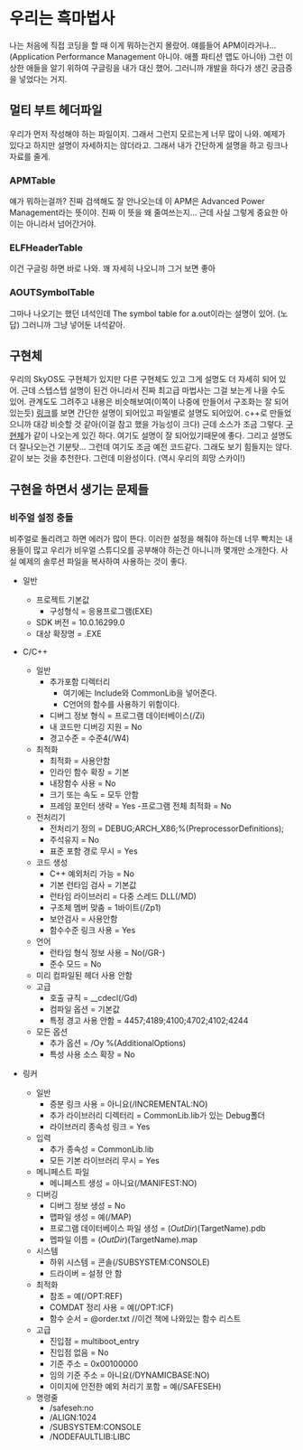 # 우리는 흑마법사

나는 처음에 직접 코딩을 할 때 이게 뭐하는건지 몰랐어. 얘를들어 APM이라거나... (Application Performance Management 아니야. 애플 파티션 맵도 아니야) 그런 이상한 애들을 알기 위하여 구글링을 내가 대신 했어. 그러니까 개발을 하다가 생긴 궁금증을 넣었다는 거지. 

## 멀티 부트 헤더파일

우리가 먼저 작성해야 하는 파일이지. 그래서 그런지 모르는게 너무 많이 나와. 예제가 있다고 하지만 설명이 자세하지는 않더라고. 그래서 내가 간단하게 설명을 하고 링크나 자료를 줄게.

### APMTable
얘가 뭐하는걸까? 진짜 검색해도 잘 안나오는데 이 APM은 Advanced Power Management라는 뜻이야. 진짜 이 뜻을 왜 줄여쓰는지... 근데 사실 그렇게 중요한 아이는 아니라서 넘어간거야.

### ELFHeaderTable
이건 구글링 하면 바로 나와. 꽤 자세히 나오니까 그거 보면 좋아

### AOUTSymbolTable
그마나 나오기는 했던 녀석인데 The symbol table for a.out이라는 설명이 있어. (노답) 그러니까 그냥 넣어둔 녀석같아.

## 구현체
우리의 SkyOS도 구현체가 있지만 다른 구현체도 있고 그게 설명도 더 자세히 되어 있어. 근데 스텝스텝 설명이 된건 아니라서 진짜 최고급 마법사는 그걸 보는게 나을 수도 있어. 관계도도 그려주고 내용은 비슷해보여(이쪽이 나중에 만들어서 구조화는 잘 되어있는듯)
[링크](http://www.freenos.org/doxygen/index-2.html)를 보면 간단한 설명이 되어있고 파일별로 설명도 되어있어. c++로 만들었으니까 대강 비슷할 것 같아(이걸 참고 했을 가능성이 크다) 근데 소스가 조금 그렇다.
[구현체](http://www.brokenthorn.com/Resources/)가 같이 나오는게 있긴 하다. 여기도 설명이 잘 되어있기때문에 좋다. 그리고 설명도 더 잘나오는건 기분탓... 그런데 여기도 조금 예전 코드같다. 그래도 보기 힘들지는 않다. 같이 보는 것을 추천한다. 그런데 미완성이다. (역시 우리의 희망 스카이!)

## 구현을 하면서 생기는 문제들

### 비주얼 설정 충돌

비주얼로 돌리려고 하면 에러가 많이 뜬다. 이러한 설정을 해줘야 하는데 너무 빡치는 내용들이 많고 우리가 비우얼 스튜디오를 공부해야 하는건 아니니까 몇개만 소개한다. 사실 예제의 솔루션 파일을 복사하여 사용하는 것이 좋다.

- 일반
    - 프로젝트 기본값
        - 구성형식 = 응용프로그램(EXE)
    - SDK 버전 = 10.0.16299.0
    - 대상 확장명 = .EXE


- C/C++
    - 일반
        - 추가포함 디렉터리
            - 여기에는 Include와 CommonLib을 넣어준다.
            - C언어의 함수를 사용하기 위함이다.
        - 디버그 정보 형식 = 프로그램 데이터베이스(/Zi)
        - 내 코드만 디버깅 지원 = No
        - 경고수준 = 수준4(/W4)
    - 최적화
        - 최적화 = 사용안함
        - 인라인 함수 확장 = 기본
        - 내장함수 사용 = No
        - 크기 또는 속도 = 모두 안함
        - 프레임 포인터 생략 = Yes
        -프로그램 전체 최적화 = No
    - 전처리기
        - 전처리기 정의 = DEBUG;ARCH_X86;%(PreprocessorDefinitions);
        - 주석유지 = No
        - 표준 포함 경로 무시 = Yes
    - 코드 생성
        - C++ 예외처리 가능 = No
        - 기본 런타임 검사 = 기본값
        - 런타임 라이브러리 = 다중 스레드 DLL(/MD)
        - 구조체 멤버 맞춤 = 1바이트(/Zp1)
        - 보안검사 = 사용안함
        - 함수수준 링크 사용 = Yes
    - 언어
        - 런타임 형식 정보 사용 = No(/GR-)
        - 준수 모드 = No
    - 미리 컴파일된 헤더 사용 안함
    - 고급
        - 호출 규칙 = __cdecl(/Gd)
        - 컴파일 옵션 = 기본값
        - 특정 경고 사용 안함 = 4457;4189;4100;4702;4102;4244
    - 모든 옵션 
        - 추가 옵션 = /Oy %(AdditionalOptions)
        - 특성 사용 소스 확장 = No
- 링커 
    - 일반
        - 증분 링크 사용 = 아니요(/INCREMENTAL:NO)
        - 추가 라이브러리 디렉터리 = CommonLib.lib가 있는 Debug폴더
        - 라이브러리 종속성 링크 = Yes
    - 입력
        - 추가 종속성 = CommonLib.lib
        - 모든 기본 라이브러리 무시 = Yes
    - 메니페스트 파일
        - 메니페스트 생성 = 아니요(/MANIFEST:NO)
    - 디버깅
         - 디버그 정보 생성 = No
         - 맵파일 생성 = 예(/MAP)
         - 프로그램 데이터베이스 파일 생성 = $(OutDir)$(TargetName).pdb
         - 멥파일 이름 = $(OutDir)$(TargetName).map
    - 시스템
        - 하위 시스템 = 콘솔(/SUBSYSTEM:CONSOLE)
        - 드라이버 = 설정 안 함
    - 최적화
        - 참조 = 예(/OPT:REF)
        - COMDAT 정리 사용 = 예(/OPT:ICF)
        - 함수 순서 = @order.txt //이건 책에 나와있는 함수 리스트
    - 고급
        - 진입점 = multiboot_entry
        - 진입점 없음 = No
        - 기준 주소 = 0x00100000
        - 임의 기준 주소 = 아니요(/DYNAMICBASE:NO)
        - 이미지에 안전한 예외 처리기 포함 = 예(/SAFESEH)
    - 명령줄
        - /safeseh:no
        - /ALIGN:1024
        - /SUBSYSTEM:CONSOLE
        - /NODEFAULTLIB:LIBC 